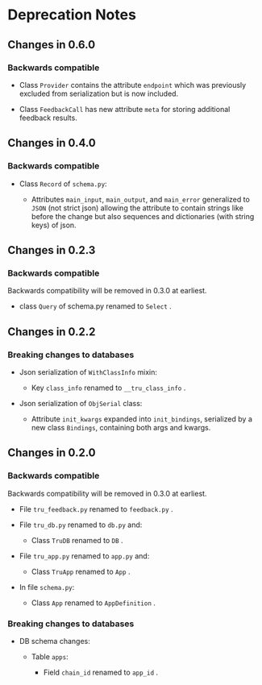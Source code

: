 # Deprecation Notes

## Changes in 0.6.0

### Backwards compatible

- Class `Provider` contains the attribute `endpoint` which was previously
  excluded from serialization but is now included.

- Class `FeedbackCall` has new attribute `meta` for storing additional feedback
  results.

## Changes in 0.4.0

### Backwards compatible

- Class `Record` of `schema.py`:

    - Attributes `main_input`, `main_output`, and `main_error` generalized to
      `JSON` (not strict json) allowing the attribute to contain strings like
      before the change but also sequences and dictionaries (with string keys)
      of json.

## Changes in 0.2.3

### Backwards compatible

Backwards compatibility will be removed in 0.3.0 at earliest.

- class `Query` of schema.py renamed to `Select` .

## Changes in 0.2.2

### Breaking changes to databases

- Json serialization of `WithClassInfo` mixin:
    - Key `class_info` renamed to `__tru_class_info` .

- Json serialization of `ObjSerial` class:
    - Attribute `init_kwargs` expanded into `init_bindings`, serialized by a new
      class `Bindings`, containing both args and kwargs.

## Changes in 0.2.0

### Backwards compatible

Backwards compatibility will be removed in 0.3.0 at earliest.

- File `tru_feedback.py` renamed to `feedback.py` .

- File `tru_db.py` renamed to `db.py` and:
    - Class `TruDB` renamed to `DB` .

- File `tru_app.py` renamed to `app.py` and:
    - Class `TruApp` renamed to `App` .

- In file `schema.py`:
    - Class `App` renamed to `AppDefinition` .

### Breaking changes to databases

- DB schema changes:

    - Table `apps`: 

        - Field `chain_id` renamed to `app_id` .
